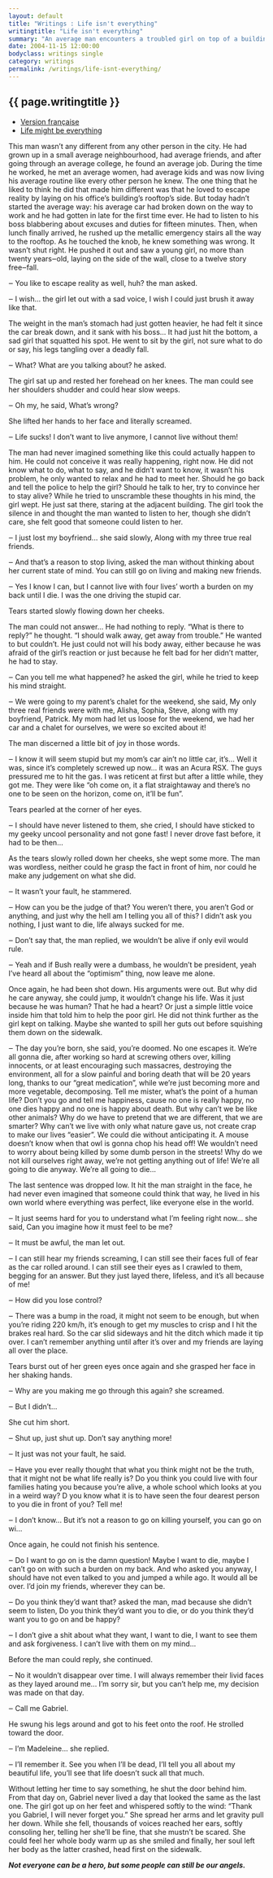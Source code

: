 ```yaml
---
layout: default
title: "Writings : Life isn't everything"
writingtitle: "Life isn't everything"
summary: "An average man encounters a troubled girl on top of a building."
date: 2004-11-15 12:00:00
bodyclass: writings single
category: writings
permalink: /writings/life-isnt-everything/
---
```


## {{ page.writingtitle }} ##

<aside>
    <ul>
        <li><a href="/writings/la-vie-nest-pas-tout/">Version française</a></li>
        <li><a href="/writings/life-might-be-everything/">Life might be everything</a></li>
    </ul>
</aside>

This man wasn’t any different from any other person in the city. He had grown
up in a small average neighbourhood, had average friends, and after going
through an average college, he found an average job. During the time he worked,
he met an average women, had average kids and was now living his average routine
like every other person he knew. The one thing that he liked to think he did
that made him different was that he loved to escape reality by laying on his
office’s building’s rooftop’s side. But today hadn’t started the average way:
his average car had broken down on the way to work and he had gotten in late for
the first time ever. He had to listen to his boss blabbering about excuses and
duties for fifteen minutes. Then, when lunch finally arrived, he rushed up the
metallic emergency stairs all the way to the rooftop. As he touched the knob, he
knew something was wrong. It wasn’t shut right. He pushed it out and saw a young
girl, no more than twenty years‒old, laying on the side of the wall, close to a
twelve story free‒fall.

‒ You like to escape reality as well, huh? the man asked.

‒ I wish... the girl let out with a sad voice, I wish I could just brush it
away like that.

The weight in the man’s stomach had just gotten heavier, he had felt it since
the car break down, and it sank with his boss... It had just hit the bottom, a
sad girl that squatted his spot. He went to sit by the girl, not sure what to do
or say, his legs tangling over a deadly fall.

‒ What? What are you talking about? he asked.

The girl sat up and rested her forehead on her knees. The man could see her
shoulders shudder and could hear slow weeps.

‒ Oh my, he said, What’s wrong?

She lifted her hands to her face and literally screamed.

‒ Life sucks! I don’t want to live anymore, I cannot live without them!

The man had never imagined something like this could actually happen to him.
He could not conceive it was really happening, right now. He did not know what
to do, what to say, and he didn’t want to know, it wasn’t his problem, he only
wanted to relax and he had to meet her. Should he go back and tell the police to
help the girl? Should he talk to her, try to convince her to stay alive? While
he tried to unscramble these thoughts in his mind, the girl wept. He just sat
there, staring at the adjacent building. The girl took the silence in and
thought the man wanted to listen to her, though she didn’t care, she felt good
that someone could listen to her.

‒ I just lost my boyfriend... she said slowly, Along with my three true real
friends.

‒ And that’s a reason to stop living, asked the man without thinking about
her current state of mind. You can still go on living and making new friends.

‒ Yes I know I can, but I cannot live with four lives’ worth a burden on my
back until I die. I was the one driving the stupid car.

Tears started slowly flowing down her cheeks.

The man could not answer... He had nothing to reply. “What is there to
reply?” he thought. “I should walk away, get away from trouble.” He wanted to
but couldn’t. He just could not will his body away, either because he was afraid
of the girl’s reaction or just because he felt bad for her didn’t matter, he had
to stay.

‒ Can you tell me what happened? he asked the girl, while he tried to keep
his mind straight.

‒ We were going to my parent’s chalet for the weekend, she said, My only
three real friends were with me, Alisha, Sophia, Steve, along with my boyfriend,
Patrick. My mom had let us loose for the weekend, we had her car and a chalet
for ourselves, we were so excited about it!

The man discerned a little bit of joy in those words.

‒ I know it will seem stupid but my mom’s car ain’t no little car, it’s...
Well it was, since it’s completely screwed up now... it was an Acura RSX. The
guys pressured me to hit the gas. I was reticent at first but after a little
while, they got me. They were like “oh come on, it a flat straightaway and
there’s no one to be seen on the horizon, come on, it’ll be fun”.

Tears pearled at the corner of her eyes.

‒ I should have never listened to them, she cried, I should have sticked to
my geeky uncool personality and not gone fast! I never drove fast before, it had
to be then...

As the tears slowly rolled down her cheeks, she wept some more. The man was
wordless, neither could he grasp the fact in front of him, nor could he make any
judgement on what she did.

‒ It wasn’t your fault, he stammered.

‒ How can you be the judge of that? You weren’t there, you aren’t God or
anything, and just why the hell am I telling you all of this? I didn’t ask you
nothing, I just want to die, life always sucked for me.

‒ Don’t say that, the man replied, we wouldn’t be alive if only evil would
rule.

‒ Yeah and if Bush really were a dumbass, he wouldn’t be president, yeah I’ve
heard all about the “optimism” thing, now leave me alone.

Once again, he had been shot down. His arguments were out. But why did he
care anyway, she could jump, it wouldn’t change his life. Was it just because he
was human? That he had a heart? Or just a simple little voice inside him that
told him to help the poor girl. He did not think further as the girl kept on
talking. Maybe she wanted to spill her guts out before squishing them down on
the sidewalk.

‒ The day you’re born, she said, you’re doomed. No one escapes it. We’re all
gonna die, after working so hard at screwing others over, killing innocents, or
at least encouraging such massacres, destroying the environment, all for a slow
painful and boring death that will be 20 years long, thanks to our “great
medication”, while we’re just becoming more and more vegetable, decomposing.
Tell me mister, what’s the point of a human life? Don’t you go and tell me
happiness, cause no one is really happy, no one dies happy and no one is happy
about death. But why can’t we be like other animals? Why do we have to pretend
that we are different, that we are smarter? Why can’t we live with only what
nature gave us, not create crap to make our lives “easier”. We could die without
anticipating it. A mouse doesn’t know when that owl is gonna chop his head off!
We wouldn’t need to worry about being killed by some dumb person in the streets!
Why do we not kill ourselves right away, we’re not getting anything out of life!
We’re all going to die anyway. We’re all going to die...

The last sentence was dropped low. It hit the man straight in the face, he
had never even imagined that someone could think that way, he lived in his own
world where everything was perfect, like everyone else in the world.

‒ It just seems hard for you to understand what I’m feeling right now... she
said, Can you imagine how it must feel to be me?

‒ It must be awful, the man let out.

‒ I can still hear my friends screaming, I can still see their faces full of
fear as the car rolled around. I can still see their eyes as I crawled to them,
begging for an answer. But they just layed there, lifeless, and it’s all because
of me!

‒ How did you lose control?

‒ There was a bump in the road, it might not seem to be enough, but when
you’re riding 220 km/h, it’s enough to get my muscles to crisp and I hit the
brakes real hard. So the car slid sideways and hit the ditch which made it tip
over. I can’t remember anything until after it’s over and my friends are laying
all over the place.

Tears burst out of her green eyes once again and she grasped her face in her
shaking hands.

‒ Why are you making me go through this again? she screamed.

‒ But I didn’t...

She cut him short.

‒ Shut up, just shut up. Don’t say anything more!

‒ It just was not your fault, he said.

‒ Have you ever really thought that what you think might not be the truth,
that it might not be what life really is? Do you think you could live with four
families hating you because you’re alive, a whole school which looks at you in a
weird way? D you know what it is to have seen the four dearest person to you die
in front of you? Tell me!

‒ I don’t know... But it’s not a reason to go on killing yourself, you can go
on wi...

Once again, he could not finish his sentence.

‒ Do I want to go on is the damn question! Maybe I want to die, maybe I can’t
go on with such a burden on my back. And who asked you anyway, I should have not
even talked to you and jumped a while ago. It would all be over. I’d join my
friends, wherever they can be.

‒ Do you think they’d want that? asked the man, mad because she didn’t seem
to listen, Do you think they’d want you to die, or do you think they’d want you
to go on and be happy?

‒ I don’t give a shit about what they want, I want to die, I want to see them
and ask forgiveness. I can’t live with them on my mind...

Before the man could reply, she continued.

‒ No it wouldn’t disappear over time. I will always remember their livid
faces as they layed around me... I’m sorry sir, but you can’t help me, my
decision was made on that day.

‒ Call me Gabriel.

He swung his legs around and got to his feet onto the roof. He strolled
toward the door.

‒ I’m Madeleine... she replied.

‒ I’ll remember it. See you when I’ll be dead, I’ll tell you all about my
beautiful life, you’ll see that life doesn’t suck all that much.

Without letting her time to say something, he shut the door behind him. From
that day on, Gabriel never lived a day that looked the same as the last one. The
girl got up on her feet and whispered softly to the wind: “Thank you Gabriel, I
will never forget you.” She spread her arms and let gravity pull her down. While
she fell, thousands of voices reached her ears, softly consoling her, telling
her she’ll be fine, that she mustn’t be scared. She could feel her whole body
warm up as she smiled and finally, her soul left her body as the latter crashed,
head first on the sidewalk.


___Not everyone can be a hero, but some people can still be our angels.___